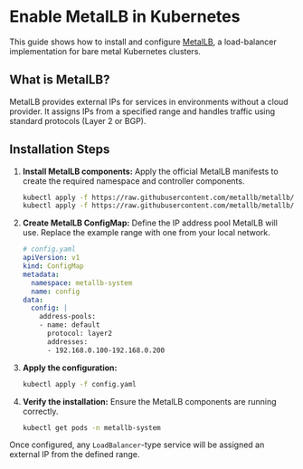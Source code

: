 # Enable MetalLB in Kubernetes

This guide shows how to install and configure [MetalLB](https://metallb.universe.tf/), a load-balancer implementation for bare metal Kubernetes clusters.

## What is MetalLB?

MetalLB provides external IPs for services in environments without a cloud provider. It assigns IPs from a specified range and handles traffic using standard protocols (Layer 2 or BGP).

## Installation Steps

1. **Install MetalLB components:**
   Apply the official MetalLB manifests to create the required namespace and controller components.
   ```bash
   kubectl apply -f https://raw.githubusercontent.com/metallb/metallb/v0.10.2/manifests/namespace.yaml
   kubectl apply -f https://raw.githubusercontent.com/metallb/metallb/v0.10.2/manifests/metallb.yaml
   ```

2. **Create MetalLB ConfigMap:**
   Define the IP address pool MetalLB will use. Replace the example range with one from your local network.
   ```yaml
   # config.yaml
   apiVersion: v1
   kind: ConfigMap
   metadata:
     namespace: metallb-system
     name: config
   data:
     config: |
       address-pools:
       - name: default
         protocol: layer2
         addresses:
         - 192.168.0.100-192.168.0.200
   ```

3. **Apply the configuration:**
   ```bash
   kubectl apply -f config.yaml
   ```

4. **Verify the installation:**
   Ensure the MetalLB components are running correctly.
   ```bash
   kubectl get pods -n metallb-system
   ```

Once configured, any `LoadBalancer`-type service will be assigned an external IP from the defined range.

